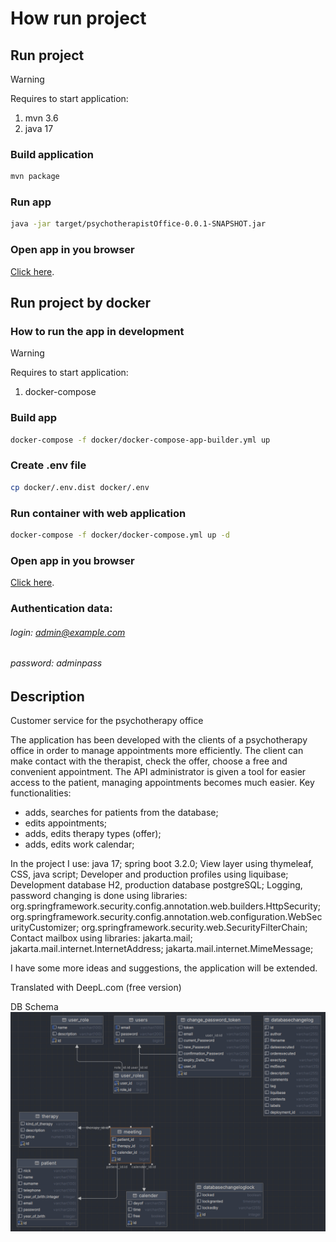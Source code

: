 # How run project

## Run project

> [!WARNING]
> Requires to start application:
> 1. mvn 3.6
> 2. java 17

### Build application
```sh
mvn package
```

### Run app
```sh
java -jar target/psychotherapistOffice-0.0.1-SNAPSHOT.jar
```

### Open app in you browser
[Click here](http://localhost:8080/).

## Run project by docker

### How to run the app in development

> [!WARNING]
> Requires to start application:
> 1. docker-compose

### Build app

```sh
docker-compose -f docker/docker-compose-app-builder.yml up
```

### Create .env file
```sh
cp docker/.env.dist docker/.env
```

### Run container with web application

```sh
docker-compose -f docker/docker-compose.yml up -d
```

### Open app in you browser
[Click here](http://localhost:8080/).

### Authentication data:
###### login: admin@example.com
###### password: adminpass

## Description
Customer service for the psychotherapy office

The application has been developed with the clients of a psychotherapy office in order to manage appointments more efficiently.
The client can make contact with the therapist,
check the offer, choose a free and convenient appointment.
The API administrator is given a tool for easier access to the patient,
managing appointments becomes much easier.
Key functionalities:
- adds, searches for patients from the database;
- edits appointments;
- adds, edits therapy types (offer);
- adds, edits work calendar;


In the project I use:
java 17;
spring boot 3.2.0;
View layer using thymeleaf, CSS, java script;
Developer and production profiles using liquibase;
Development database H2, production database postgreSQL;
Logging, password changing is done using libraries:
org.springframework.security.config.annotation.web.builders.HttpSecurity;
org.springframework.security.config.annotation.web.configuration.WebSecurityCustomizer;
org.springframework.security.web.SecurityFilterChain;
Contact mailbox using libraries:
jakarta.mail;
jakarta.mail.internet.InternetAddress;
jakarta.mail.internet.MimeMessage;

I have some more ideas and suggestions, the application will be extended.

Translated with DeepL.com (free version)

DB Schema
![psychotherapistOffice_db_schema.png](src%2Fmain%2Fresources%2Fstatic%2Fimages%2FpsychotherapistOffice_db_schema.png)